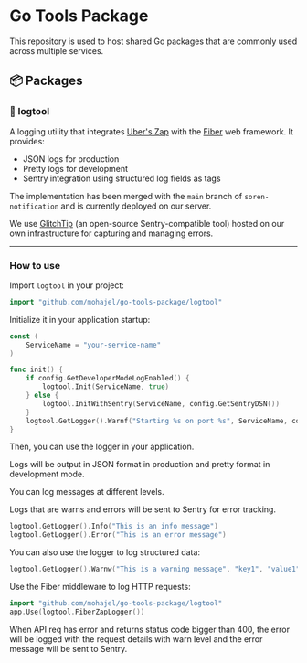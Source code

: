 # Go Tools Package

This repository is used to host shared Go packages that are commonly used across multiple  services.

## 📦 Packages

### 📝 logtool

A logging utility that integrates [Uber's Zap](https://github.com/uber-go/zap) with the [Fiber](https://gofiber.io/) web framework. It provides:

- JSON logs for production
- Pretty logs for development
- Sentry integration using structured log fields as tags

The implementation has been merged with the `main` branch of `soren-notification` and is currently deployed on our server.

We use [GlitchTip](https://glitchtip.com/documentation/install) (an open-source Sentry-compatible tool) hosted on our own infrastructure for capturing and managing errors.

---

### How to use

Import `logtool` in your project:

```go
import "github.com/mohajel/go-tools-package/logtool"
```

Initialize it in your application startup:

```go
const (
	ServiceName = "your-service-name"
)

func init() {
	if config.GetDeveloperModeLogEnabled() {
		logtool.Init(ServiceName, true)
	} else {
		logtool.InitWithSentry(ServiceName, config.GetSentryDSN())
	}
	logtool.GetLogger().Warnf("Starting %s on port %s", ServiceName, config.GetPort())
}
```
Then, you can use the logger in your application.

Logs will be output in JSON format in production and pretty format in development mode.

You can log messages at different levels.

Logs that are warns and errors will be sent to Sentry for error tracking.

```go
logtool.GetLogger().Info("This is an info message")
logtool.GetLogger().Error("This is an error message")
```
You can also use the logger to log structured data:

```go
logtool.GetLogger().Warnw("This is a warning message", "key1", "value1", "key2", "value2")
```

Use the Fiber middleware to log HTTP requests:
```go
import "github.com/mohajel/go-tools-package/logtool"
app.Use(logtool.FiberZapLogger())
```

When API req has error and returns status code bigger than 400, the error will be logged with the request details with warn level and the error message will be sent to Sentry.